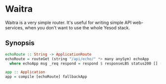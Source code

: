 # Waitra

Waitra is a very simple router.
It's useful for writing simple API web-services,
when you don't want to use the whole Yesod stack.

## Synopsis

```hs
echoRoute :: String -> ApplicationRoute
echoRoute = routeGet (string "/api/echo/" *> many anySym) echoApp
  where echoApp msg _req respond = respond $ responseLBS status200 [] (fromString msg)

app :: Application
app = compile [echoRoute] fallbackApp
```
